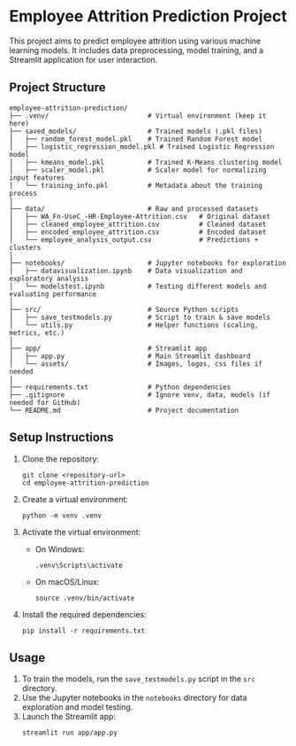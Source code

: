# Employee Attrition Prediction Project

This project aims to predict employee attrition using various machine learning models. It includes data preprocessing, model training, and a Streamlit application for user interaction.

## Project Structure

```
employee-attrition-prediction/
├── .venv/                         # Virtual environment (keep it here)
├── saved_models/                  # Trained models (.pkl files)
│   ├── random_forest_model.pkl    # Trained Random Forest model
│   ├── logistic_regression_model.pkl # Trained Logistic Regression model
│   ├── kmeans_model.pkl           # Trained K-Means clustering model
│   ├── scaler_model.pkl           # Scaler model for normalizing input features
│   └── training_info.pkl          # Metadata about the training process
│
├── data/                          # Raw and processed datasets
│   ├── WA_Fn-UseC_-HR-Employee-Attrition.csv   # Original dataset
│   ├── cleaned_employee_attrition.csv          # Cleaned dataset
│   ├── encoded_employee_attrition.csv          # Encoded dataset
│   └── employee_analysis_output.csv            # Predictions + clusters
│
├── notebooks/                     # Jupyter notebooks for exploration
│   ├── datavisualization.ipynb    # Data visualization and exploratory analysis
│   └── modelstest.ipynb           # Testing different models and evaluating performance
│
├── src/                           # Source Python scripts
│   ├── save_testmodels.py         # Script to train & save models
│   └── utils.py                   # Helper functions (scaling, metrics, etc.)
│
├── app/                           # Streamlit app
│   ├── app.py                     # Main Streamlit dashboard
│   └── assets/                    # Images, logos, css files if needed
│
├── requirements.txt               # Python dependencies
├── .gitignore                     # Ignore venv, data, models (if needed for GitHub)
└── README.md                      # Project documentation
```

## Setup Instructions

1. Clone the repository:
   ```
   git clone <repository-url>
   cd employee-attrition-prediction
   ```

2. Create a virtual environment:
   ```
   python -m venv .venv
   ```

3. Activate the virtual environment:
   - On Windows:
     ```
     .venv\Scripts\activate
     ```
   - On macOS/Linux:
     ```
     source .venv/bin/activate
     ```

4. Install the required dependencies:
   ```
   pip install -r requirements.txt
   ```

## Usage

1. To train the models, run the `save_testmodels.py` script in the `src` directory.
2. Use the Jupyter notebooks in the `notebooks` directory for data exploration and model testing.
3. Launch the Streamlit app:
   ```
   streamlit run app/app.py
   ```
